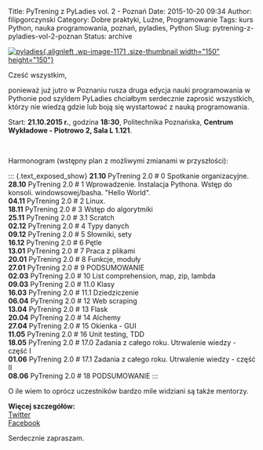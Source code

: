 Title: PyTrening z PyLadies vol. 2 - Poznań
Date: 2015-10-20 09:34
Author: filipgorczynski
Category: Dobre praktyki, Luźne, Programowanie
Tags: kurs Python, nauka programowania, poznań, pyladies, Python
Slug: pytrening-z-pyladies-vol-2-poznan
Status: archive

[![pyladies](https://filipgorczynski.files.wordpress.com/2015/10/pyladies.png?w=150 "PyLadies Logo"){.alignleft .wp-image-1171 .size-thumbnail width="150" height="150"}](https://filipgorczynski.files.wordpress.com/2015/10/pyladies.png)

Cześć wszystkim,

ponieważ już jutro w Poznaniu rusza druga edycja nauki programowania w Pythonie pod szyldem PyLadies chciałbym serdecznie zaprosić wszystkich, którzy nie wiedzą gdzie lub boją się wystartować z nauką programowania.

Start: **21.10.2015 r.**, godzina **18:30**, Politechnika Poznańska, **Centrum Wykładowe - Piotrowo 2, Sala L 1.121**.

 

Harmonogram (wstępny plan z możliwymi zmianami w przyszłości):

::: {.text_exposed_show}
**21.10** PyTrening 2.0 \# 0 Spotkanie organizacyjne.  
**28.10** PyTrening 2.0 \# 1 Wprowadzenie. Instalacja Pythona. Wstęp do konsoli. windowsowej/basha. "Hello World".  
**04.11** PyTrening 2.0 \# 2 Linux.  
**18.11** PyTrening 2.0 \# 3 Wstęp do algorytmiki  
**25.11** PyTrening 2.0 \# 3.1 Scratch  
**02.12** PyTrening 2.0 \# 4 Typy danych  
**09.12** PyTrening 2.0 \# 5 Słowniki, sety  
**16.12** PyTrening 2.0 \# 6 Pętle  
**13.01** PyTrening 2.0 \# 7 Praca z plikami  
**20.01** PyTrening 2.0 \# 8 Funkcje, moduły  
**27.01** PyTrening 2.0 \# 9 PODSUMOWANIE  
**02.03** PyTrening 2.0 \# 10 List comprehension, map, zip, lambda  
**09.03** PyTrening 2.0 \# 11.0 Klasy  
**16.03** PyTrening 2.0 \# 11.1 Dziedziczenie  
**06.04** PyTrening 2.0 \# 12 Web scraping  
**13.04** PyTrening 2.0 \# 13 Flask  
**20.04** PyTrening 2.0 \# 14 Alchemy  
**27.04** PyTrening 2.0 \# 15 Okienka - GUI  
**11.05** PyTrening 2.0 \# 16 Unit testing, TDD  
**18.05** PyTrening 2.0 \# 17.0 Zadania z całego roku. Utrwalenie wiedzy - część I  
**01.06** PyTrening 2.0 \# 17.1 Zadania z całego roku. Utrwalenie wiedzy - część II  
**08.06** PyTrening 2.0 \# 18 PODSUMOWANIE
:::

O ile wiem to oprócz uczestników bardzo mile widziani są także mentorzy.

**Więcej szczegółów:**  
[Twitter](https://twitter.com/pyladiespl)  
[Facebook](https://www.facebook.com/pyladiespl)

Serdecznie zapraszam.
